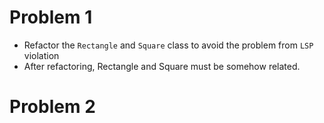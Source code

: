 # Problem 1
* Refactor the `Rectangle` and `Square` class to avoid the problem from `LSP` violation
* After refactoring, Rectangle and Square must be somehow related.


# Problem 2